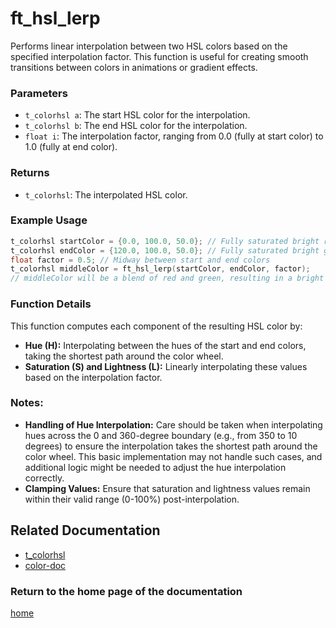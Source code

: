 # ft_hsl_lerp
Performs linear interpolation between two HSL colors based on the specified interpolation factor. This function is useful for creating smooth transitions between colors in animations or gradient effects.

### Parameters
- `t_colorhsl a`: The start HSL color for the interpolation.
- `t_colorhsl b`: The end HSL color for the interpolation.
- `float i`: The interpolation factor, ranging from 0.0 (fully at start color) to 1.0 (fully at end color).

### Returns
- `t_colorhsl`: The interpolated HSL color.

### Example Usage
```c
t_colorhsl startColor = {0.0, 100.0, 50.0}; // Fully saturated bright red
t_colorhsl endColor = {120.0, 100.0, 50.0}; // Fully saturated bright green
float factor = 0.5; // Midway between start and end colors
t_colorhsl middleColor = ft_hsl_lerp(startColor, endColor, factor);
// middleColor will be a blend of red and green, resulting in a bright yellow
```

### Function Details
This function computes each component of the resulting HSL color by:
- **Hue (H):** Interpolating between the hues of the start and end colors, taking the shortest path around the color wheel.
- **Saturation (S) and Lightness (L):** Linearly interpolating these values based on the interpolation factor.

### Notes:
- **Handling of Hue Interpolation:** Care should be taken when interpolating hues across the 0 and 360-degree boundary (e.g., from 350 to 10 degrees) to ensure the interpolation takes the shortest path around the color wheel. This basic implementation may not handle such cases, and additional logic might be needed to adjust the hue interpolation correctly.
- **Clamping Values:** Ensure that saturation and lightness values remain within their valid range (0-100%) post-interpolation.

## Related Documentation
- [t_colorhsl](./t_colorhsl.md)
- [color-doc](../color-doc.md)

### Return to the home page of the documentation
[home](../../home.md)
